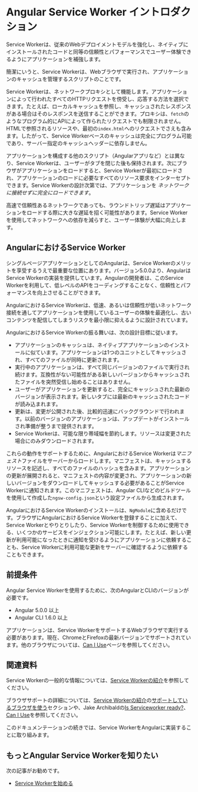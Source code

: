 # Angular Service Worker イントロダクション

Service Workerは、従来のWebデプロイメントモデルを強化し、ネイティブにインストールされたコードと同等の信頼性とパフォーマンスでユーザー体験できるようにアプリケーションを補強します。

簡潔にいうと、Service Workerは、Webブラウザで実行され、アプリケーションのキャッシュを管理するスクリプトのことです。

Service Workerは、ネットワークプロキシとして機能します。アプリケーションによって行われたすべてのHTTPリクエストを傍受し、応答する方法を選択できます。たとえば、ローカルキャッシュを参照し、キャッシュされたレスポンスがある場合はそのレスポンスを送信することができます。プロキシは、`fetch`のようなプログラム的にAPIによって作られたリクエストでも制限されません。HTMLで参照されるリソースや、最初の`index.html`へのリクエストでさえも含みます。したがって、Service Workerベースのキャッシュは完全にプログラム可能であり、サーバー指定のキャッシュヘッダーに依存しません。

アプリケーションを構成する他のスクリプト（Angularアプリなど）とは異なり、Service Workerは、ユーザーがタブを閉じた後も保持されます。次にブラウザがアプリケーションをロードすると、Service Workerが最初にロードされ、アプリケーションのロードに必要なすべてのリソース要求をインターセプトできます。Service Workerの設計次第では、アプリケーションを *ネットワークに接続せずに完全にロードできます*。

高速で信頼性あるネットワークであっても、ラウンドトリップ遅延はアプリケーションをロードする際に大きな遅延を招く可能性があります。Service Workerを使用してネットワークへの依存を減らすと、ユーザー体験が大幅に向上します。


## AngularにおけるService Worker

シングルページアプリケーションとしてのAngularは、Service Workerのメリットを享受するうえで最重要な位置にあります。バージョン5.0.0より、AngularはService Workerの実装を提供しています。Angularの開発者は、このService Workerを利用して、低レベルのAPIをコーディングすることなく、信頼性とパフォーマンスを向上させることができます。

AngularにおけるService Workerは、低速、あるいは信頼性が低いネットワーク接続を通してアプリケーションを使用しているユーザーの体験を最適化し、古いコンテンツを配信してしまうリスクを最小限に抑えるように設計されています。

AngularにおけるService Workerの振る舞いは、次の設計目標に従います。

* アプリケーションのキャッシュは、ネイティブアプリケーションのインストールに似ています。アプリケーションは1つのユニットとしてキャッシュされ、すべてのファイルが同時に更新されます。
* 実行中のアプリケーションは、すべて同じバージョンのファイルで実行され続けます。互換性がない可能性がある新しいバージョンからキャッシュされたファイルを突然受信し始めることはありません。
* ユーザーがアプリケーションを更新すると、完全にキャッシュされた最新のバージョンが表示されます。新しいタブには最新のキャッシュされたコードが読み込まれます。
* 更新は、変更が公開された後、比較的迅速にバックグラウンドで行われます。以前のバージョンのアプリケーションは、アップデートがインストールされ準備が整うまで提供されます。
* Service Workerは、可能な限り帯域幅を節約します。リソースは変更された場合にのみダウンロードされます。

これらの動作をサポートするために、AngularにおけるService Workerは*マニフェスト*ファイルをサーバーからロードします。マニフェストは、キャッシュするリソースを記述し、すべてのファイルのハッシュを含みます。アプリケーションの更新が展開されると、マニフェストの内容が変更され、アプリケーションの新しいバージョンをダウンロードしてキャッシュする必要があることがService Workerに通知されます。このマニフェストは、Angular CLIなどのビルドツールを使用して作成した`ngsw-config.json`という設定ファイルから生成されます。

AngularにおけるService Workerのインストールは、`NgModule`に含めるだけです。ブラウザにAngularにおけるService Workerを登録することに加えて、Service Workerとやりとりしたり、Service Workerを制御するために使用できる、いくつかのサービスをインジェクション可能にします。たとえば、新しい更新が利用可能になったときに通知を受けるようにアプリケーションに依頼することも、Service Workerに利用可能な更新をサーバーに確認するように依頼することもできます。

## 前提条件

Angular Service Workerを使用するために、次のAngularとCLIのバージョンが必要です。

* Angular 5.0.0 以上
* Angular CLI 1.6.0 以上

アプリケーションは、Service WorkerをサポートするWebブラウザで実行する必要があります。現在、ChromeとFirefoxの最新バージョンでサポートされています。他のブラウザについては、[Can I Use](http://caniuse.com/#feat=serviceworkers)ページを参照してください。

## 関連資料

Service Workerの一般的な情報については、[Service Workerの紹介](https://developers.google.com/web/fundamentals/primers/service-workers/)を参照してください。

ブラウザサポートの詳細については、[Service Workerの紹介](https://developers.google.com/web/fundamentals/primers/service-workers/)の[サポートしているブラウザを使う](https://developers.google.com/web/fundamentals/primers/service-workers/#browser_support)セクションや、Jake Archibaldの[Is Serviceworker ready?](https://jakearchibald.github.io/isserviceworkerready/)、[Can I Use](http://caniuse.com/#feat=serviceworkers)を参照してください。

このドキュメンテーションの続きでは、Service WorkerをAngularに実装することに取り組みます。

## もっとAngular Service Workerを知りたい

次の記事がお勧めです。
* [Service Workerを始める](guide/service-worker-getting-started)
